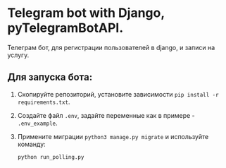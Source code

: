 # Telegram bot with Django, pyTelegramBotAPI.

Телеграм бот, для регистрации пользователей в django, и записи на услугу.


## Для запуска бота:

 1. Скопируйте репозиторий, установите зависимости  `pip install -r requirements.txt`.
 2. Создайте файл `.env`, задайте переменные как в примере  - `.env_example`.
 3. Примените миграции `python3 manage.py migrate` и используйте команду:
 
        python run_polling.py

